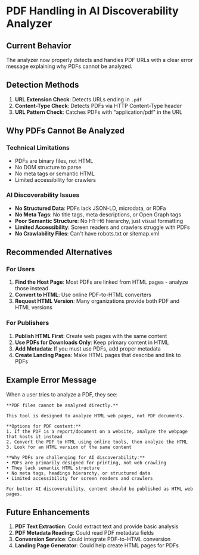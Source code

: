 # PDF Handling in AI Discoverability Analyzer

## Current Behavior
The analyzer now properly detects and handles PDF URLs with a clear error message explaining why PDFs cannot be analyzed.

## Detection Methods
1. **URL Extension Check**: Detects URLs ending in `.pdf`
2. **Content-Type Check**: Detects PDFs via HTTP Content-Type header
3. **URL Pattern Check**: Catches PDFs with "application/pdf" in the URL

## Why PDFs Cannot Be Analyzed

### Technical Limitations
- PDFs are binary files, not HTML
- No DOM structure to parse
- No meta tags or semantic HTML
- Limited accessibility for crawlers

### AI Discoverability Issues
- **No Structured Data**: PDFs lack JSON-LD, microdata, or RDFa
- **No Meta Tags**: No title tags, meta descriptions, or Open Graph tags
- **Poor Semantic Structure**: No H1-H6 hierarchy, just visual formatting
- **Limited Accessibility**: Screen readers and crawlers struggle with PDFs
- **No Crawlability Files**: Can't have robots.txt or sitemap.xml

## Recommended Alternatives

### For Users
1. **Find the Host Page**: Most PDFs are linked from HTML pages - analyze those instead
2. **Convert to HTML**: Use online PDF-to-HTML converters
3. **Request HTML Version**: Many organizations provide both PDF and HTML versions

### For Publishers
1. **Publish HTML First**: Create web pages with the same content
2. **Use PDFs for Downloads Only**: Keep primary content in HTML
3. **Add Metadata**: If you must use PDFs, add proper metadata
4. **Create Landing Pages**: Make HTML pages that describe and link to PDFs

## Example Error Message
When a user tries to analyze a PDF, they see:
```
**PDF files cannot be analyzed directly.**

This tool is designed to analyze HTML web pages, not PDF documents.

**Options for PDF content:**
1. If the PDF is a report/document on a website, analyze the webpage that hosts it instead
2. Convert the PDF to HTML using online tools, then analyze the HTML
3. Look for an HTML version of the same content

**Why PDFs are challenging for AI discoverability:**
• PDFs are primarily designed for printing, not web crawling
• They lack semantic HTML structure
• No meta tags, headings hierarchy, or structured data
• Limited accessibility for screen readers and crawlers

For better AI discoverability, content should be published as HTML web pages.
```

## Future Enhancements
1. **PDF Text Extraction**: Could extract text and provide basic analysis
2. **PDF Metadata Reading**: Could read PDF metadata fields
3. **Conversion Service**: Could integrate PDF-to-HTML conversion
4. **Landing Page Generator**: Could help create HTML pages for PDFs
